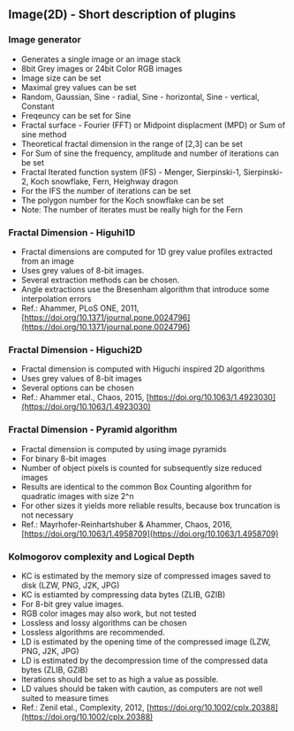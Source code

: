 ## Image(2D) - Short description of plugins

### Image generator
- Generates a single image or an image stack
- 8bit Grey images or 24bit Color RGB images
- Image size can be set
- Maximal grey values can be set
- Random, Gaussian, Sine - radial, Sine - horizontal, Sine - vertical,  Constant
- Freqeuncy can be set for Sine
- Fractal surface - Fourier (FFT) or Midpoint displacment (MPD) or Sum of sine method
- Theoretical fractal dimension in the range of [2,3] can be set
- For Sum of sine the frequency, amplitude and number of iterations can be set
- Fractal Iterated function system (IFS) - Menger, Sierpinski-1, Sierpinski-2, Koch snowflake, Fern, Heighway dragon
- For the IFS the number of iterations can be set
- The polygon number for the Koch snowflake can be set
- Note: The number of iterates must be really high for the Fern 

### Fractal Dimension - Higuhi1D
- Fractal dimensions are computed for 1D grey value profiles extracted from an image
- Uses grey values of 8-bit images.
- Several extraction methods can be chosen.
- Angle extractions use the Bresenham algorithm that introduce some interpolation errors
- Ref.: Ahammer, PLoS ONE, 2011, [https://doi.org/10.1371/journal.pone.0024796](https://doi.org/10.1371/journal.pone.0024796)

### Fractal Dimension - Higuchi2D
- Fractal dimension is computed with Higuchi inspired 2D algorithms
- Uses grey values of 8-bit images
- Several options can be chosen
- Ref.: Ahammer etal., Chaos, 2015, [https://doi.org/10.1063/1.4923030](https://doi.org/10.1063/1.4923030)

### Fractal Dimension - Pyramid algorithm
- Fractal dimension is computed by using image pyramids
- For binary 8-bit images
- Number of object pixels is counted for subsequently size reduced images
- Results are identical to the common Box Counting algorithm for quadratic images with size 2^n
- For other sizes it yields more reliable results, because box truncation is not necessary
- Ref.: Mayrhofer-Reinhartshuber & Ahammer, Chaos, 2016, [https://doi.org/10.1063/1.4958709](https://doi.org/10.1063/1.4958709)

### Kolmogorov complexity and Logical Depth
- KC is estimated by the memory size of compressed images saved to disk (LZW, PNG, J2K, JPG)
- KC is estiamted by compressing data bytes (ZLIB, GZIB)
- For 8-bit grey value images.
- RGB color images may also work, but not tested
- Lossless and lossy algorithms can be chosen
- Lossless algorithms are recommended.
- LD is estimated by the opening time of the compressed image (LZW, PNG, J2K, JPG)
- LD is estimated by the decompression time of the compressed data bytes (ZLIB, GZIB)
- Iterations should be set to as high a value as possible.
- LD values should be taken with caution, as computers are not well suited to measure times
- Ref.: Zenil etal., Complexity, 2012, [https://doi.org/10.1002/cplx.20388](https://doi.org/10.1002/cplx.20388)

